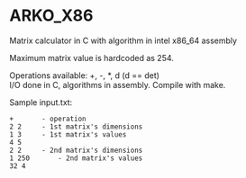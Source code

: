 # ARKO_X86
Matrix calculator in C with algorithm in intel x86_64 assembly

Maximum matrix value is hardcoded as 254.

Operations available: +, -, *, d  (d == det)  
I/O done in C, algorithms in assembly.
Compile with make. 

Sample input.txt:
```
+		- operation
2 2		- 1st matrix's dimensions
1 3		- 1st matrix's values
4 5
2 2		- 2nd matrix's dimensions	
1 250		- 2nd matrix's values
32 4
```
